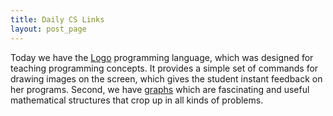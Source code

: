 ```yaml
---
title: Daily CS Links
layout: post_page
---
```

Today we have the
[Logo](https://en.wikipedia.org/wiki/Logo_(programming_language)) programming
language, which was designed for teaching programming concepts. It provides a
simple set of commands for drawing images on the screen, which gives the student
instant feedback on her programs. Second, we have
[graphs](https://en.wikipedia.org/wiki/Graph_(mathematics)) which are
fascinating and useful mathematical structures that crop up in all kinds of
problems.
